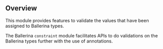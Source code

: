 ## Overview

This module provides features to validate the values that have been assigned to Ballerina types.

The Ballerina `constraint` module facilitates APIs to do validations on the Ballerina types further with the use of annotations.
